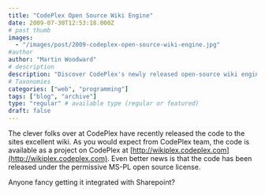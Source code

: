 ```yaml
---
title: "CodePlex Open Source Wiki Engine"
date: 2009-07-30T12:53:18.000Z
# post thumb
images:
  - "/images/post/2009-codeplex-open-source-wiki-engine.jpg"
#author
author: "Martin Woodward"
# description
description: "Discover CodePlex's newly released open-source wiki engine, available under the permissive MS-PL licence—perfect for SharePoint integration!"
# Taxonomies
categories: ["web", "programming"]
tags: ["blog", "archive"]
type: "regular" # available type (regular or featured)
draft: false
---
```

The clever folks over at CodePlex have recently released the code to the sites excellent wiki.  As you would expect from CodePlex team, the code is available as a project on CodePlex at [http://wikiplex.codeplex.com](http://wikiplex.codeplex.com).  Even better news is that the code has been released under the permissive MS-PL open source license.  

Anyone fancy getting it integrated with Sharepoint?